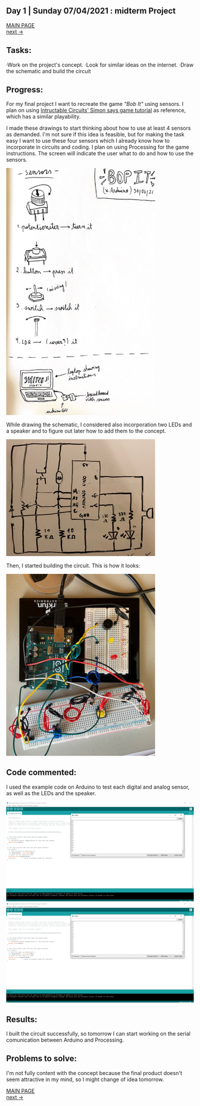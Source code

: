 ## Day 1 | Sunday 07/04/2021 : midterm Project

[MAIN PAGE](https://github.com/andresugartechea/introToIM/blob/main/finalProject/journal.md)  
[next →](https://github.com/andresugartechea/introToIM/blob/main/finalProject/day2/day2.md) 

## Tasks:

·Work on the project's concept.
·Look for similar ideas on the internet.
·Draw the schematic and build the circuit

## Progress:

For my final project I want to recreate the game _"Bob It"_ using sensors. I plan on using [Intructable Circuits' Simon says game tutorial](https://www.instructables.com/Arduino-Simple-Simon-Says-Game/) as reference, which has a similar playability.

I made these drawings to start thinking about how to use at least 4 sensors as demanded. I'm not sure if this idea is feasible, but for making the task easy I want to use these four sensors which I already know how to incorporate in circuits and coding. I plan on using Processing for the game instructions. The screen will indicate the user what to do and how to use the sensors.

<img src="concept.jpg" width="400" />

While drawing the schematic, I considered also incorporation two LEDs and a speaker and to figure out later how to add them to the concept.

<img src="schematic.jpeg" width="400" />

Then, I started building the circuit. This is how it looks:

<img src="circuit.jpeg" width="400" />

## Code commented:

I used the example code on Arduino to test each digital and analog sensor, as well as the LEDs and the speaker.

<img src="testAnalog.png" width="800" />

<img src="testAnalog.png" width="800" />

## Results:

I built the circuit successfully, so tomorrow I can start working on the serial comunication between Arduino and Processing.

## Problems to solve:

I'm not fully content with the concept because the final product doesn't seem attractive in my mind, so I might change of idea tomorrow.

[MAIN PAGE](https://github.com/andresugartechea/introToIM/blob/main/finalProject/journal.md)  
[next →](https://github.com/andresugartechea/introToIM/blob/main/finalProject/day2/day2.md)
